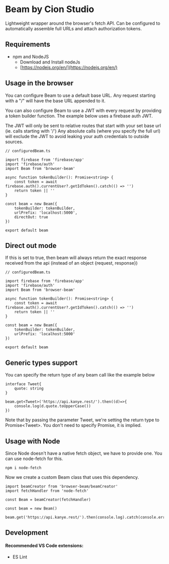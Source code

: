
# Beam by Cion Studio

Lightweight wrapper around the browser's fetch API. Can be configured to automatically assemble full URLs and attach authorization tokens.

## Requirements
- npm and NodeJS
	- Download and Install nodeJs
    - [https://nodejs.org/en/](https://nodejs.org/en/)


## Usage in the browser
You can configure Beam to use a default base URL. Any request starting with a
"/" will have the base URL appended to it. 

You can also configure Beam to use a JWT with every request by providing a token builder function.
The example below uses a firebase auth JWT. 

The JWT will only be sent to relative routes that start with your set base url (ie. calls starting with '/')
Any absolute calls (where you specify the full url) will exclude the JWT to avoid leaking your auth credentials to outside sources. 

```
// configuredBeam.ts

import firebase from 'firebase/app'
import 'firebase/auth'
import Beam from 'browser-beam'

async function tokenBuilder(): Promise<string> {
	const token = await firebase.auth().currentUser?.getIdToken().catch(() => '')
	return token || ''
}

const beam = new Beam({
	tokenBuilder: tokenBuilder,
	urlPrefix: 'localhost:5000',
	directOut: true
})

export default beam
```

## Direct out mode

If this is set to true, then beam will always return the exact response received from the api (instead of an object {request, response})

```
// configuredBeam.ts

import firebase from 'firebase/app'
import 'firebase/auth'
import Beam from 'browser-beam'

async function tokenBuilder(): Promise<string> {
	const token = await firebase.auth().currentUser?.getIdToken().catch(() => '')
	return token || ''
}

const beam = new Beam({
	tokenBuilder: tokenBuilder,
	urlPrefix: 'localhost:5000'
})

export default beam
```

## Generic types support 

You can specify the return type of any beam call like the example below

```
interface Tweet{
	quote: string
}

beam.get<Tweet>('https://api.kanye.rest/').then((d)=>{
	console.log(d.quote.toUpperCase())
})
```

Note that by passing the parameter Tweet, we're setting the return type to Promise\<Tweet\>. You don't need to specify Promise, it is implied. 

## Usage with Node

Since Node doesn't have a native fetch object, we have to provide one. You can use
node-fetch for this. 

```npm i node-fetch```

Now we create a custom Beam class that uses this dependency. 
```
import beamCreator from 'browser-beam/beamCreator'
import fetchHandler from 'node-fetch'

const Beam = beamCreator(fetchHandler)

const beam = new Beam()

beam.get('https://api.kanye.rest/').then(console.log).catch(console.error)
```


## Development

#### Recommended VS Code extensions:
* ES Lint
